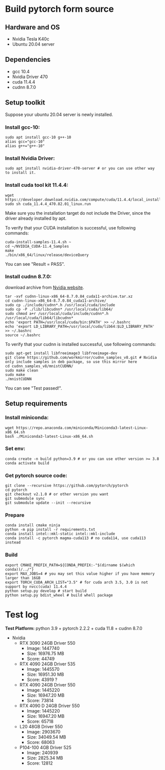 # Build pytorch form source
## Hardware and OS
* Nvidia Tesla K40c
* Ubuntu 20.04 server

## Dependencies
* gcc 10.4
* Nvidia Driver 470
* cuda 11.4.4
* cudnn 8.7.0

## Setup toolkit
Suppose your ubuntu 20.04 server is newly installed.
### Install gcc-10:
```shell
sudo apt install gcc-10 g++-10
alias gcc="gcc-10"
alias g++="g++-10"
```
### Install Nvidia Driver:
```shell
sudo apt install nvidia-driver-470-server # or you can use other way to install it.
```
### Install cuda tool kit 11.4.4:
```shell
wget https://developer.download.nvidia.com/compute/cuda/11.4.4/local_installers/cuda_11.4.4_470.82.01_linux.run
sudo sh cuda_11.4.4_470.82.01_linux.run
```
Make sure you the installation target do not include the Driver, since the driver already installed by apt.

To verify that your CUDA installation is successful, use following commands:
```shell
cuda-install-samples-11.4.sh ~
cd ~/NVIDIA_CUDA-11.4_Samples
make
./bin/x86_64/linux/release/deviceQuery
```
You can see "Result = PASS".

### Install cudnn 8.7.0: 
download archive from [Nvidia website](https://developer.nvidia.com/rdp/cudnn-archive).
```shell
tar -xvf cudnn-linux-x86_64-8.7.0.84_cuda11-archive.tar.xz
cd cudnn-linux-x86_64-8.7.0.84_cuda11-archive/
sudo cp ./include/cudnn*.h /usr/local/cuda/include
sudo cp -P ./lib/libcudnn* /usr/local/cuda/lib64/
sudo chmod a+r /usr/local/cuda/include/cudnn*.h /usr/local/cuda/lib64/libcudnn*
echo 'export PATH=/usr/local/cuda/bin:$PATH' >> ~/.bashrc
echo 'export LD_LIBRARY_PATH=/usr/local/cuda/lib64:$LD_LIBRARY_PATH' >> ~/.bashrc
source ~/.bashrc
```

To verify that your cudnn is installed successful, use following commands:
```shell
sudo apt-get install libfreeimage3 libfreeimage-dev
git clone https://github.com/workmirror/cudnn_samples_v8.git # Nvidia only include samples in deb package, so use this mirror here
cd cudnn_samples_v8/mnistCUDNN/
sudo make clean
sudo make
./mnistCUDNN
```
You can see "Test passed!".

## Setup requirements
### Install miniconda:
```shell
wget https://repo.anaconda.com/miniconda/Miniconda3-latest-Linux-x86_64.sh
bash ./Miniconda3-latest-Linux-x86_64.sh
```
### Set env:
```shell
conda create -n build python=3.9 # or you can use other version >= 3.8
conda activate build
```
### Get pytorch source code:
```shell
git clone --recursive https://github.com/pytorch/pytorch
cd pytorch
git checkout v2.1.0 # or other version you want
git submodule sync
git submodule update --init --recursive
```
### Prepare
```shell
conda install cmake ninja
python -m pip install -r requirements.txt
conda install intel::mkl-static intel::mkl-include
conda install -c pytorch magma-cuda113 # no cuda114, use cuda113 instead
```
### Build
```shell
export CMAKE_PREFIX_PATH=${CONDA_PREFIX:-"$(dirname $(which conda))/../"}
export MAX_JOBS=4 # you may set this value higher if you have memory larger than 16GB
export TORCH_CUDA_ARCH_LIST="3.5" # for cuda arch 3.5, 3.0 is not support by nvcc(cuda) 11.4.4
python setup.py develop # start build
python setup.py bdist_wheel # build whell package
```


# Test log
**Test Platform:** python 3.9 + pytorch 2.2.2 + cuda 11.8 + cudnn 8.7.0
* Nvidia
  * RTX 3090 24GB Driver 550
    * Image: 1447740
    * Size: 16976.75 MB
    * Score: 44749
  * RTX 4090 24GB Driver 535
    * Image: 1445570
    * Size: 16951.30 MB
    * Score: 43919 ?
  * RTX 4090 24GB Driver 550
    * Image: 1445220
    * Size: 16947.20 MB
    * Score: 73814
  * RTX 4090 D 24GB Driver 550
    * Image: 1445220
    * Size: 16947.20 MB
    * Score: 65718
  * L20 48GB Driver 550
    * Image: 2903670
    * Size: 34049.54 MB
    * Score: 68063
  * P104-100 4GB Driver 525
    * Image: 240939
    * Size: 2825.34 MB
    * Score: 12812

[//]: # (# Env)

[//]: # (```shell)

[//]: # (conda install pytorch==2.2.2 torchvision==0.17.2 torchaudio==2.2.2 pytorch-cuda=11.8 -c pytorch -c nvidia)

[//]: # (conda install tqdm)

[//]: # (```)

[//]: # ()
[//]: # (# GPUs)

[//]: # (* Tesla K40c)

[//]: # (    * GK110B chip, 12G GDDR5 memory)

[//]: # (    * cuda: 11.2)

[//]: # (    * cuda capability: 3.5)

[//]: # (    * pytorch support: 1.7.1 with cuda 11.0)